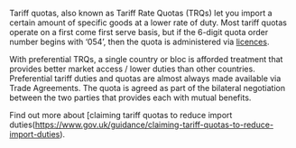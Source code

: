 Tariff quotas, also known as Tariff Rate Quotas (TRQs) let you import a certain amount of specific goods at a lower rate of duty. Most tariff quotas operate on a first come first serve basis, but if the 6-digit quota order number begins with ‘054’, then the quota is administered via [licences](https://www.gov.uk/guidance/licences-for-the-importexport-of-agricultural-products#types-of-import-licence-available).

With preferential TRQs, a single country or bloc is afforded treatment that provides better market access / lower duties than other countries. Preferential tariff duties and quotas are almost always made available via Trade Agreements. The quota is agreed as part of the bilateral negotiation between the two parties that provides each with mutual benefits.

Find out more about [claiming tariff quotas to reduce import duties(https://www.gov.uk/guidance/claiming-tariff-quotas-to-reduce-import-duties).